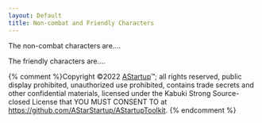 ```yaml
---
layout: Default
title: Non-combat and Friendly Characters
---
```


The non-combat characters are....

The friendly characters are....

{% comment %}Copyright ©2022 [AStartup](https://astartup.net)™; all rights reserved, public display prohibited, unauthorized use prohibited, contains trade secrets and other confidential materials, licensed under the Kabuki Strong Source-closed License that YOU MUST CONSENT TO at <https://github.com/AStarStartup/AStartupToolkit>. {% endcomment %}
